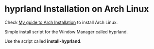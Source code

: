 # hyprland Installation on Arch Linux

Check [My guide to Arch Installation](https://github.com/jbarozet/guide-archlinux) to install Arch Linux.

Simple install script for the Window Manager called hyprland. 

Use the script called **install-hyprland**.



